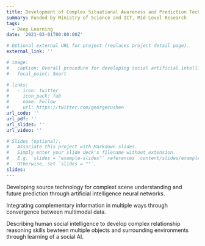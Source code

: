 ```yaml
---
title: Development of Complex Situational Awareness and Prediction Technology through Multi-modal Data Fusion and Social Artificial Intelligence
summary: Funded by Ministry of Science and ICT, Mid-Level Research
tags:
  - Deep Learning
date: '2021-03-01T00:00:00Z'

# Optional external URL for project (replaces project detail page).
external_link: ''

# image:
#   caption: Overall procedure for developing social artificial intelligence
#   focal_point: Smart

# links:
#   - icon: twitter
#     icon_pack: fab
#     name: Follow
#     url: https://twitter.com/georgecushen
url_code: ''
url_pdf: ''
url_slides: ''
url_video: ''

# Slides (optional).
#   Associate this project with Markdown slides.
#   Simply enter your slide deck's filename without extension.
#   E.g. `slides = "example-slides"` references `content/slides/example-slides.md`.
#   Otherwise, set `slides = ""`.
slides: 
---
```


Developing source technology for complext scene understanding and future prediction through artificial intelligence neural networks.

Integrating complementary information in multiple ways through convergence between multimodal data.

Describing human social intelligence to develop complex relationship reasoning skills bewteen multiple objects and surrounding environments through learning of a social AI.
